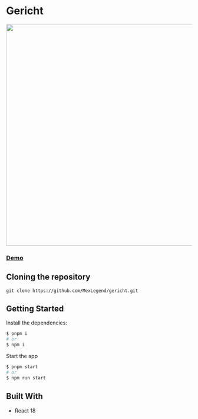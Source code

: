 # Gericht

<img src="https://res.cloudinary.com/devmexsoft/image/upload/v1694545243/Projects%20Thumbnails/Gericht_Thumbnail_jlno5w.png" height="600px"/>

### [Demo](https://sociopedia-network.vercel.app)

## Cloning the repository

```shell
git clone https://github.com/MexLegend/gericht.git
```

## Getting Started

Install the dependencies:

```sh
$ pnpm i
# or
$ npm i
```

Start the app

```sh
$ pnpm start
# or
$ npm run start
```

## Built With

- React 18
